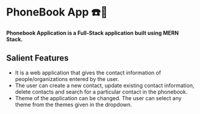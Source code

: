 # PhoneBook App ☎️📱 

**Phonebook Application is a Full-Stack application built using **MERN Stack**.**

## Salient Features

- It is a web application that gives the contact information of people/organizations entered by the user.
- The user can create a new contact, update existing contact information, delete contacts and search for a particular contact in the phonebook. 
- Theme of the application can be changed. The user can select any theme from the themes given in the dropdown.
